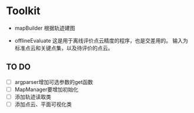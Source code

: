 # Toolkit

- mapBuilder 根据轨迹建图

- offlineEvaluate 这是用于离线评价点云精度的程序，也是交差用的。
输入为标准点云和关键点集，以及待评价的点云。

## TO DO
- [ ] argparser增加可选参数的get函数
- [ ] MapManager要增加初始化
- [ ] 添加轨迹读取类
- [ ] 添加点云、平面可视化类

